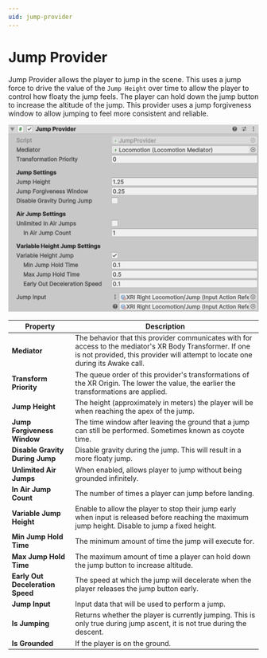 ```yaml
---
uid: jump-provider
---
```

# Jump Provider
Jump Provider allows the player to jump in the scene. This uses a jump force to drive the value of the `Jump Height` over time to allow the player to control how floaty the jump feels. The player can hold down the jump button to increase the altitude of the jump. This provider uses a jump forgiveness window to allow jumping to feel more consistent and reliable.

![JumpProvider](images/jump-provider.png)

| **Property** | **Description** |
|---|---|
|**Mediator**| The behavior that this provider communicates with for access to the mediator's XR Body Transformer. If one is not provided, this provider will attempt to locate one during its Awake call. |
|**Transform Priority**| The queue order of this provider's transformations of the XR Origin. The lower the value, the earlier the transformations are applied. |
| **Jump Height**| The height (approximately in meters) the player will be when reaching the apex of the jump. |
| **Jump Forgiveness Window**| The time window after leaving the ground that a jump can still be performed. Sometimes known as coyote time. |
| **Disable Gravity During Jump**| Disable gravity during the jump. This will result in a more floaty jump.|
| **Unlimited Air Jumps**| When enabled, allows player to jump without being grounded infinitely. |
| **In Air Jump Count**| The number of times a player can jump before landing. |
| **Variable Jump Height**| Enable to allow the player to stop their jump early when input is released before reaching the maximum jump height. Disable to jump a fixed height. |
| **Min Jump Hold Time**| The minimum amount of time the jump will execute for. |
| **Max Jump Hold Time**| The maximum amount of time a player can hold down the jump button to increase altitude. |
| **Early Out Deceleration Speed**| The speed at which the jump will decelerate when the player releases the jump button early. |
| **Jump Input**| Input data that will be used to perform a jump. |
| **Is Jumping**| Returns whether the player is currently jumping. This is only true during jump ascent, it is not true during the descent. |
| **Is Grounded**| If the player is on the ground. |
